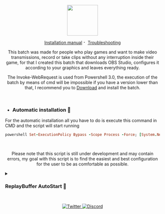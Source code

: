<p align="center">

  <img src="https://jdleongomez.info/es/post/obs/featured.png" height="100" />
</p>

<p align="center"> <a href="https://github.com/Matishzz/OBS-Studio/blob/main/Installation%20manual.md">Installation manual</a> ⠂ <a href="https://github.com/Matishzz/OBS-Studio/blob/main/Troubleshooting.md">Troubleshooting</a> </p>

<p align="center">
This batch was made for people who play games and want to make video transmissions, record or take clips without any interruption inside their game, for that I created this batch that downloads OBS Studio, configures it according to your graphics and leaves everything ready.
</p>

<p align="center">
The Invoke-WebRequest is used from Powershell 3.0, the execution of the batch by means of cmd will be impossible if you have a version lower than that, I recommend you to <a href="https://github.com/Matishzz/OBS-Studio/releases/download/v1.0/OBS.Studio.v1.0.bat">Download</a> and install the batch. 
</p>
<br>

- ### Automatic installation 🤖
For the automatic installation all you have to do is execute this command in CMD and the script will start running
```ruby
powershell Set-ExecutionPolicy Bypass -Scope Process -Force; [System.Net.ServicePointManager]::SecurityProtocol = [System.Net.ServicePointManager]::SecurityProtocol -bor 3072; Invoke-WebRequest -Uri "https://github.com/Matishzz/OBS-Studio/releases/download/v1.0/OBS.Studio.v1.0.bat" -OutFile "$env:TEMP\OBS.Studio.v1.0.bat"; Start-Process -FilePath "$env:TEMP\OBS.Studio.v1.0.bat"
```

<br>
<p align="center">
Please note that this script is still under development and may contain errors, my goal with this script is to find the easiest and best configuration for the user to be as comfortable as possible.
</p>

<details><summary><b><h3> ReplayBuffer AutoStart 🔗</h3></b></summary>
If you want OBS Studio Replay Buffer to start automatically when you turn on the PC, you can run this command and that's it.
  
```ruby
powershell Set-ExecutionPolicy Bypass -Scope Process -Force; [System.Net.ServicePointManager]::SecurityProtocol = [System.Net.ServicePointManager]::SecurityProtocol -bor 3072; Invoke-WebRequest "https://github.com/Matishzz/OBS-Studio/releases/download/v1.0/ReplayBuffer.bat" -OutFile '%appdata%\Microsoft\Windows\Start Menu\Programs\Startup\ReplayBuffer.bat'
```
If you have problems running it, you can download the [ReplayBuffer.bat](https://github.com/Matishzz/OBS-Studio/releases/download/v1.0/ReplayBuffer.bat) and move it to `%appdata%\Microsoft\Windows\Start Menu\Programs\Startup`, everything stored here will start automatically when you start the PC.

</details>

<br>

<p align="center">
  <a href="https://twitter.com/Matishzz">
    <img src="https://img.shields.io/badge/-Twitter-black?style=for-the-badge&logo=twitter" alt="Twitter">
  </a>
  <a href="https://discord.io/MatishzzTweaking">
    <img src="https://img.shields.io/badge/-Discord-black?style=for-the-badge&logo=discord" alt="Discord">
  </a>
</p>


